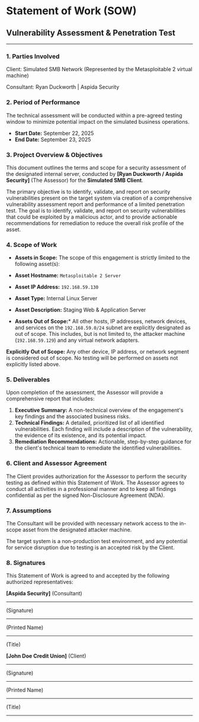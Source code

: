 # Statement of Work (SOW)
## Vulnerability Assessment & Penetration Test

---

### **1. Parties Involved**

Client: Simulated SMB Network (Represented by the Metasploitable 2 virtual machine)

Consultant: Ryan Duckworth | Aspida Security

### **2. Period of Performance**

The technical assessment will be conducted within a pre-agreed testing window to minimize potential impact on the simulated business operations.

* **Start Date:** September 22, 2025
* **End Date:** September 23, 2025

### **3. Project Overview & Objectives**

This document outlines the terms and scope for a security assessment of the designated internal server, conducted by **[Ryan Duckworth / Aspida Security]** (The Assessor) for the **Simulated SMB Client**.

The primary objective is to identify, validate, and report on security vulnerabilities present on the target system via creation of a comprehensive vulnerability assessment report and performance of a limited penetration test. The goal is to identify, validate, and report on security vulnerabilities that could be exploited by a malicious actor, and to provide actionable recommendations for remediation to reduce the overall risk profile of the asset.

### **4. Scope of Work**

* **Assets in Scope:**
The scope of this engagement is strictly limited to the following asset(s):

* **Asset Hostname:** `Metasploitable 2 Server`
* **Asset IP Address:** `192.168.59.130`
* **Asset Type:** Internal Linux Server
* **Asset Description:** Staging Web & Application Server

* **Assets Out of Scope:***
All other hosts, IP addresses, network devices, and services on the `192.168.59.0/24` subnet are explicitly designated as out of scope. This includes, but is not limited to, the attacker machine (`192.168.59.129`) and any virtual network adapters.

**Explicitly Out of Scope:**
Any other device, IP address, or network segment is considered out of scope. No testing will be performed on assets not explicitly listed above.

### **5. Deliverables**

Upon completion of the assessment, the Assessor will provide a comprehensive report that includes:

1.  **Executive Summary:** A non-technical overview of the engagement's key findings and the associated business risks.
2.  **Technical Findings:** A detailed, prioritized list of all identified vulnerabilities. Each finding will include a description of the vulnerability, the evidence of its existence, and its potential impact.
3.  **Remediation Recommendations:** Actionable, step-by-step guidance for the client's technical team to remediate the identified vulnerabilities.

### **6. Client and Assessor Agreement**

The Client provides authorization for the Assessor to perform the security testing as defined within this Statement of Work. The Assessor agrees to conduct all activities in a professional manner and to keep all findings confidential as per the signed Non-Disclosure Agreement (NDA).

### **7. Assumptions**

The Consultant will be provided with necessary network access to the in-scope asset from the designated attacker machine.

The target system is a non-production test environment, and any potential for service disruption due to testing is an accepted risk by the Client.

### **8. Signatures**

This Statement of Work is agreed to and accepted by the following authorized representatives:

**[Aspida Security]** (Consultant)

_________________________
(Signature)

_________________________
(Printed Name)

_________________________
(Title)

**[John Doe Credit Union]** (Client)

_________________________
(Signature)

_________________________
(Printed Name)

_________________________
(Title)


---